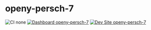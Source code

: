 # openy-persch-7

![CI none](https://img.shields.io/badge/ci-none-orange.svg)
[![Dashboard openy-persch-7](https://img.shields.io/badge/dashboard-openy_persch_7-yellow.svg)](https://dashboard.pantheon.io/sites/6602d6f3-baf4-4c04-9410-6efb73607846#dev/code)
[![Dev Site openy-persch-7](https://img.shields.io/badge/site-openy_persch_7-blue.svg)](http://dev-openy-persch-7.pantheonsite.io/)
